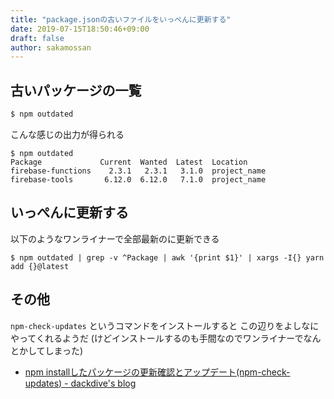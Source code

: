 ```yaml
---
title: "package.jsonの古いファイルをいっぺんに更新する"
date: 2019-07-15T18:50:46+09:00
draft: false
author: sakamossan
---
```



## 古いパッケージの一覧

```bash
$ npm outdated
```

こんな感じの出力が得られる

```
$ npm outdated
Package             Current  Wanted  Latest  Location
firebase-functions    2.3.1   2.3.1   3.1.0  project_name
firebase-tools       6.12.0  6.12.0   7.1.0  project_name
```


## いっぺんに更新する

以下のようなワンライナーで全部最新のに更新できる

```
$ npm outdated | grep -v ^Package | awk '{print $1}' | xargs -I{} yarn add {}@latest
```


## その他

`npm-check-updates` というコマンドをインストールすると
この辺りをよしなにやってくれるようだ (けどインストールするのも手間なのでワンライナーでなんとかしてしまった)


- [npm installしたパッケージの更新確認とアップデート(npm-check-updates) - dackdive's blog](https://dackdive.hateblo.jp/entry/2016/10/10/095800)

